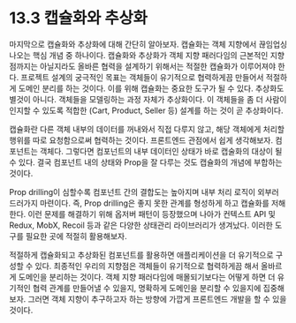 # 13.3 캡슐화와 추상화

마지막으로 캡슐화와 추상화에 대해 간단히 알아보자. 캡슐화는 객체 지향에서 끊임업싱 나오는 핵심 개념 중 하나이다. 캡슐화와 추상화가 객체 지향 패러다임의 근본적인 지향점까지는 아닐지라도 올바른 협력을 설계하기 위해서는 적절한 캡슐화가 이루어져야 한다. 프로젝트 설계의 궁극적인 목표는 객체들이 유기적으로 협력하게끔 만들어서 적절하게 도메인 분리를 하는 것이다. 이를 위해 캡슐화는 중요한 도구가 될 수 있다. 추상화도 별것이 아니다. 객체들을 모델링하는 과정 자체가 추상화이다. 이 객체들을 좀 더 사람이 인지할 수 있도록 적합한 (Cart, Product, Seller 등) 설계를 하는 것이 곧 추상화이다.

캡슐화란 다른 객체 내부의 데이터를 꺼내와서 직접 다루지 않고, 해당 객체에게 처리할 행위를 따로 요청함으로써 협력하는 것이다. 프론트엔드 관점에서 쉽게 생각해보자. 컴포넌트는 객체다. 그렇다면 컴포넌트의 내부 데이터인 상태가 바로 캡술화의 대상이 될 수 있다. 결국 컴포넌트 내의 상태와 Prop을 잘 다루는 것도 캡슐화의 개념에 부합하는 것이다.

Prop drilling이 심할수록 컴포넌트 간의 결합도는 높아지며 내부 처리 로직이 외부러 드러가지 마련이다. 즉, Prop drilling은 좋지 못한 관계를 형성하게 하고 캡슐화를 저해한다. 이런 문제를 해결하기 위해 옵저버 패턴이 등장했으며 나아가 컨텍스트 API 및 Redux, MobX, Recoil 등과 같은 다양한 상태관리 라이브러리가 생겨났다. 이러한 도구를 필요한 곳에 적절히 활용해보자.

적절하게 캡슐화되고 추상화된 컴포넌트를 활용하면 애플리케이션을 더 유기적으로 구성할 수 있다. 최종적인 우리의 지향점은 객체들이 유기적으로 협력하게끔 해서 올바르게 도메인을 분리하는 것이다. 객체 지향 패러다임에 매몰되기보다는 어떻게 하면 더 유기적인 협력 관계를 만들어낼 수 있을지, 명확하게 도메인을 분리할 수 있을지에 집중해보자. 그러면 객체 지향이 추구하고자 하는 방향에 가깝게 프론트엔드 개발을 할 수 있을 것이다.
